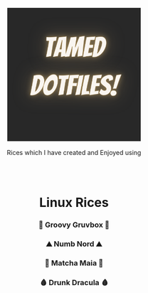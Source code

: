 <p align="center">
<img src="Dotfiles.png" height="300px" width="300px"
     alt="Markdown Monster icon"/>
     <br>
</p>
<p align="center">
Rices which I have created and Enjoyed using
     </p>
<br>
<br>
<h1 align="center">Linux Rices</h1>
<h3 align="center">🏺 Groovy Gruvbox 🏺</h3>
<h3 align="center">⛰️ Numb Nord ⛰️</h3>
<h3 align="center">🍵 Matcha Maia 🍵</h3>
<h3 align="center">🩸 Drunk Dracula 🩸 </h3>

